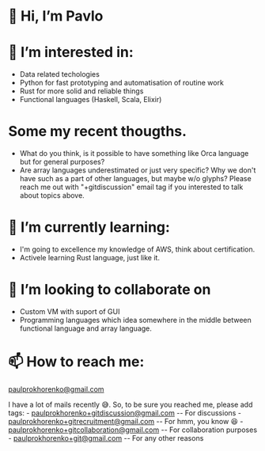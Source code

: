 # 👋 Hi, I’m Pavlo 
#  👀 I’m interested in:
  - Data related techologies
  - Python for fast prototyping and automatisation of routine work
  - Rust for more solid and reliable things
  - Functional languages (Haskell, Scala, Elixir)
  
# Some my recent thougths.
  - What do you think, is it possible to have something like Orca language but for general purposes?
  - Are array languages underestimated or just very specific? Why we don't have such as a part of other languages, but maybe w/o glyphs?
  Please reach me out with "+gitdiscussion" email tag if you interested to talk about topics above.

# 🌱 I’m currently learning:
  - I'm going to excellence my knowledge of AWS, think about certification.
  - Activele learning Rust language, just like it.

# 💞️ I’m looking to collaborate on
  - Custom VM with suport of GUI
  - Programming languages which idea somewhere in the middle between functional language and array language.


# 📫 How to reach me:
  paulprokhorenko@gmail.com
  
  I have a lot of mails recently :sweat_smile:. So, to be sure you reached me, please add tags:
    - paulprokhorenko+gitdiscussion@gmail.com -- For discussions
    - paulprokhorenko+gitrecruitment@gmail.com -- For hmm, you know :laughing:
    - paulprokhorenko+gitcollaboration@gmail.com -- For collaboration purposes
    - paulprokhorenko+git@gmail.com -- For any other reasons

<!---
alpalg/alpalg is a ✨ special ✨ repository because its `README.md` (this file) appears on your GitHub profile.
You can click the Preview link to take a look at your changes.
--->
